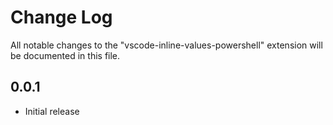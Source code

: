 # Change Log

All notable changes to the "vscode-inline-values-powershell" extension will be documented in this file.

## 0.0.1

- Initial release
